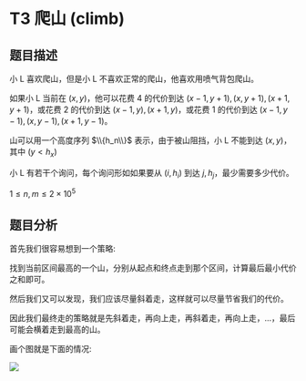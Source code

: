 # T3 爬山 (climb)

## 题目描述

小 L 喜欢爬山，但是小 L 不喜欢正常的爬山，他喜欢用喷气背包爬山。

如果小 L 当前在 $(x, y)$，他可以花费 4 的代价到达 $(x - 1, y + 1), (x, y + 1), (x + 1, y + 1)$，或花费 2 的代价到达 $(x - 1, y), (x + 1, y)$，或花费 1 的代价到达 $(x - 1, y - 1), (x, y - 1), (x + 1, y - 1)$。

山可以用一个高度序列 $\\{h_n\\}$ 表示，由于被山阻挡，小 L 不能到达 $(x, y)$，其中 $(y < h_x)$

小 L 有若干个询问，每个询问形如如果要从 $(i, h_i)$ 到达 $j, h_j$，最少需要多少代价。

$1\leq n, m\leq 2\times 10^5$

## 题目分析

首先我们很容易想到一个策略: 

找到当前区间最高的一个山，分别从起点和终点走到那个区间，计算最后最小代价之和即可。

然后我们又可以发现，我们应该尽量斜着走，这样就可以尽量节省我们的代价。

因此我们最终走的策略就是先斜着走，再向上走，再斜着走，再向上走，...，最后可能会横着走到最高的山。

画个图就是下面的情况: 

![](https://lyindex.vercel.app/raw/LittleYang0531/image/master/blog/2.jpg)

